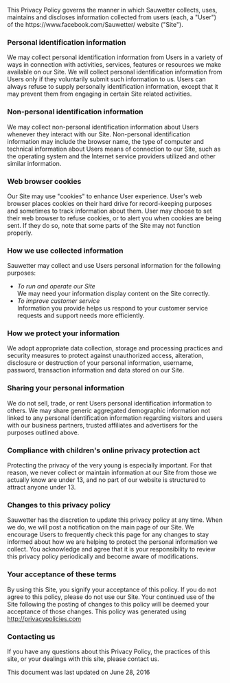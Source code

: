 <p>This Privacy Policy governs the manner in which Sauwetter collects, uses, maintains and discloses information collected from users (each, a "User") of the https://www.facebook.com/Sauwetter/ website ("Site").</p>

<h3>Personal identification information</h3>
<p>We may collect personal identification information from Users in a variety of ways in connection with activities, services, features or resources we make available on our Site. We will collect personal identification information from Users only if they voluntarily submit such information to us. Users can always refuse to supply personally identification information, except that it may prevent them from engaging in certain Site related activities.</p>

<h3>Non-personal identification information</h3>
<p>We may collect non-personal identification information about Users whenever they interact with our Site. Non-personal identification information may include the browser name, the type of computer and technical information about Users means of connection to our Site, such as the operating system and the Internet service providers utilized and other similar information.</p>

<h3>Web browser cookies</h3>
<p>Our Site may use "cookies" to enhance User experience. User's web browser places cookies on their hard drive for record-keeping purposes and sometimes to track information about them. User may choose to set their web browser to refuse cookies, or to alert you when cookies are being sent. If they do so, note that some parts of the Site may not function properly.</p>

<h3>How we use collected information</h3>
<p>Sauwetter may collect and use Users personal information for the following purposes:</p>
<ul>
  <li>
    <i>To run and operate our Site</i><br/>
    We may need your information display content on the Site correctly.
  </li>
  <li>
    <i>To improve customer service</i><br/>
    Information you provide helps us respond to your customer service requests and support needs more efficiently.
  </li>
</ul>

<h3>How we protect your information</h3>
<p>We adopt appropriate data collection, storage and processing practices and security measures to protect against unauthorized access, alteration, disclosure or destruction of your personal information, username, password, transaction information and data stored on our Site.</p>

<h3>Sharing your personal information</h3>
<p>We do not sell, trade, or rent Users personal identification information to others. We may share generic aggregated demographic information not linked to any personal identification information regarding visitors and users with our business partners, trusted affiliates and advertisers for the purposes outlined above. </p>

<h3>Compliance with children's online privacy protection act</h3>
<p>Protecting the privacy of the very young is especially important. For that reason, we never collect or maintain information at our Site from those we actually know are under 13, and no part of our website is structured to attract anyone under 13.</p>

<h3>Changes to this privacy policy</h3>
<p>Sauwetter has the discretion to update this privacy policy at any time. When we do, we will post a notification on the main page of our Site. We encourage Users to frequently check this page for any changes to stay informed about how we are helping to protect the personal information we collect. You acknowledge and agree that it is your responsibility to review this privacy policy periodically and become aware of modifications.</p>

<h3>Your acceptance of these terms</h3>
<p>By using this Site, you signify your acceptance of this policy. If you do not agree to this policy, please do not use our Site. Your continued use of the Site following the posting of changes to this policy will be deemed your acceptance of those changes. This policy was generated using <a href="http://privacypolicies.com" target="_blank">http://privacypolicies.com</a></p>

<h3>Contacting us</h3>
<p>If you have any questions about this Privacy Policy, the practices of this site, or your dealings with this site, please contact us.</p>

<p>This document was last updated on June 28, 2016</p>
